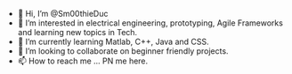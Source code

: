 - 👋 Hi, I’m @Sm00thieDuc
- 👀 I’m interested in electrical engineering, prototyping, Agile Frameworks and learning new topics in Tech.
- 🌱 I’m currently learning Matlab, C++, Java and CSS.
- 💞️ I’m looking to collaborate on beginner friendly projects.
- 📫 How to reach me ... PN me here.

<!---
Sm00thieDuc/Sm00thieDuc is a ✨ special ✨ repository because its `README.md` (this file) appears on your GitHub profile.
You can click the Preview link to take a look at your changes.
--->
